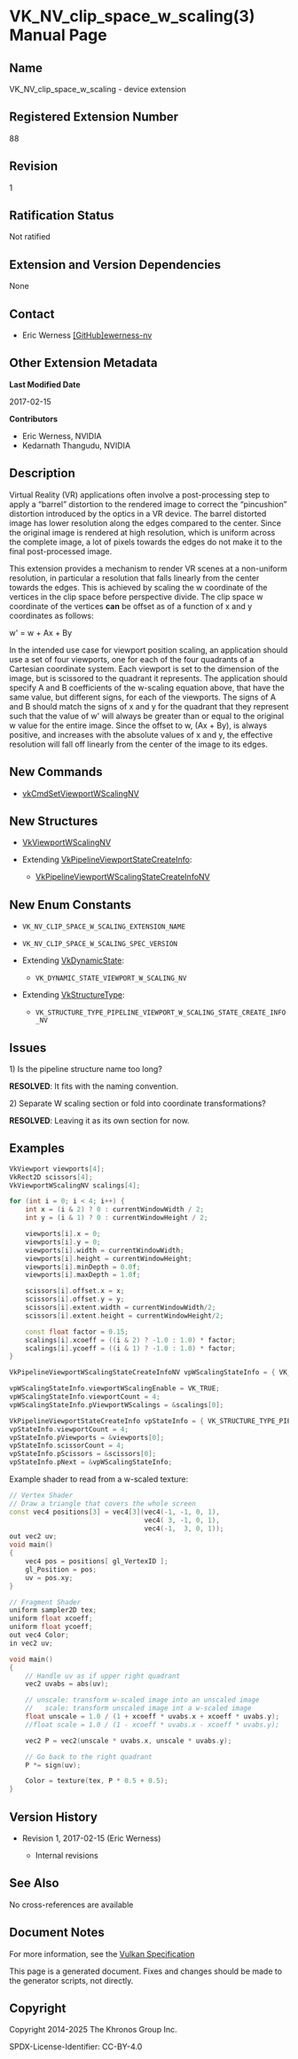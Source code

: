 # VK\_NV\_clip\_space\_w\_scaling(3) Manual Page

## Name

VK\_NV\_clip\_space\_w\_scaling - device extension



## [](#_registered_extension_number)Registered Extension Number

88

## [](#_revision)Revision

1

## [](#_ratification_status)Ratification Status

Not ratified

## [](#_extension_and_version_dependencies)Extension and Version Dependencies

None

## [](#_contact)Contact

- Eric Werness [\[GitHub\]ewerness-nv](https://github.com/KhronosGroup/Vulkan-Docs/issues/new?body=%5BVK_NV_clip_space_w_scaling%5D%20%40ewerness-nv%0A%2AHere%20describe%20the%20issue%20or%20question%20you%20have%20about%20the%20VK_NV_clip_space_w_scaling%20extension%2A)

## [](#_other_extension_metadata)Other Extension Metadata

**Last Modified Date**

2017-02-15

**Contributors**

- Eric Werness, NVIDIA
- Kedarnath Thangudu, NVIDIA

## [](#_description)Description

Virtual Reality (VR) applications often involve a post-processing step to apply a “barrel” distortion to the rendered image to correct the “pincushion” distortion introduced by the optics in a VR device. The barrel distorted image has lower resolution along the edges compared to the center. Since the original image is rendered at high resolution, which is uniform across the complete image, a lot of pixels towards the edges do not make it to the final post-processed image.

This extension provides a mechanism to render VR scenes at a non-uniform resolution, in particular a resolution that falls linearly from the center towards the edges. This is achieved by scaling the w coordinate of the vertices in the clip space before perspective divide. The clip space w coordinate of the vertices **can** be offset as of a function of x and y coordinates as follows:

w' = w + Ax + By

In the intended use case for viewport position scaling, an application should use a set of four viewports, one for each of the four quadrants of a Cartesian coordinate system. Each viewport is set to the dimension of the image, but is scissored to the quadrant it represents. The application should specify A and B coefficients of the w-scaling equation above, that have the same value, but different signs, for each of the viewports. The signs of A and B should match the signs of x and y for the quadrant that they represent such that the value of w' will always be greater than or equal to the original w value for the entire image. Since the offset to w, (Ax + By), is always positive, and increases with the absolute values of x and y, the effective resolution will fall off linearly from the center of the image to its edges.

## [](#_new_commands)New Commands

- [vkCmdSetViewportWScalingNV](https://registry.khronos.org/vulkan/specs/latest/man/html/vkCmdSetViewportWScalingNV.html)

## [](#_new_structures)New Structures

- [VkViewportWScalingNV](https://registry.khronos.org/vulkan/specs/latest/man/html/VkViewportWScalingNV.html)
- Extending [VkPipelineViewportStateCreateInfo](https://registry.khronos.org/vulkan/specs/latest/man/html/VkPipelineViewportStateCreateInfo.html):
  
  - [VkPipelineViewportWScalingStateCreateInfoNV](https://registry.khronos.org/vulkan/specs/latest/man/html/VkPipelineViewportWScalingStateCreateInfoNV.html)

## [](#_new_enum_constants)New Enum Constants

- `VK_NV_CLIP_SPACE_W_SCALING_EXTENSION_NAME`
- `VK_NV_CLIP_SPACE_W_SCALING_SPEC_VERSION`
- Extending [VkDynamicState](https://registry.khronos.org/vulkan/specs/latest/man/html/VkDynamicState.html):
  
  - `VK_DYNAMIC_STATE_VIEWPORT_W_SCALING_NV`
- Extending [VkStructureType](https://registry.khronos.org/vulkan/specs/latest/man/html/VkStructureType.html):
  
  - `VK_STRUCTURE_TYPE_PIPELINE_VIEWPORT_W_SCALING_STATE_CREATE_INFO_NV`

## [](#_issues)Issues

1\) Is the pipeline structure name too long?

**RESOLVED**: It fits with the naming convention.

2\) Separate W scaling section or fold into coordinate transformations?

**RESOLVED**: Leaving it as its own section for now.

## [](#_examples)Examples

```c++
VkViewport viewports[4];
VkRect2D scissors[4];
VkViewportWScalingNV scalings[4];

for (int i = 0; i < 4; i++) {
    int x = (i & 2) ? 0 : currentWindowWidth / 2;
    int y = (i & 1) ? 0 : currentWindowHeight / 2;

    viewports[i].x = 0;
    viewports[i].y = 0;
    viewports[i].width = currentWindowWidth;
    viewports[i].height = currentWindowHeight;
    viewports[i].minDepth = 0.0f;
    viewports[i].maxDepth = 1.0f;

    scissors[i].offset.x = x;
    scissors[i].offset.y = y;
    scissors[i].extent.width = currentWindowWidth/2;
    scissors[i].extent.height = currentWindowHeight/2;

    const float factor = 0.15;
    scalings[i].xcoeff = ((i & 2) ? -1.0 : 1.0) * factor;
    scalings[i].ycoeff = ((i & 1) ? -1.0 : 1.0) * factor;
}

VkPipelineViewportWScalingStateCreateInfoNV vpWScalingStateInfo = { VK_STRUCTURE_TYPE_PIPELINE_VIEWPORT_W_SCALING_STATE_CREATE_INFO_NV };

vpWScalingStateInfo.viewportWScalingEnable = VK_TRUE;
vpWScalingStateInfo.viewportCount = 4;
vpWScalingStateInfo.pViewportWScalings = &scalings[0];

VkPipelineViewportStateCreateInfo vpStateInfo = { VK_STRUCTURE_TYPE_PIPELINE_VIEWPORT_STATE_CREATE_INFO };
vpStateInfo.viewportCount = 4;
vpStateInfo.pViewports = &viewports[0];
vpStateInfo.scissorCount = 4;
vpStateInfo.pScissors = &scissors[0];
vpStateInfo.pNext = &vpWScalingStateInfo;
```

Example shader to read from a w-scaled texture:

```c++
// Vertex Shader
// Draw a triangle that covers the whole screen
const vec4 positions[3] = vec4[3](vec4(-1, -1, 0, 1),
                                  vec4( 3, -1, 0, 1),
                                  vec4(-1,  3, 0, 1));
out vec2 uv;
void main()
{
    vec4 pos = positions[ gl_VertexID ];
    gl_Position = pos;
    uv = pos.xy;
}

// Fragment Shader
uniform sampler2D tex;
uniform float xcoeff;
uniform float ycoeff;
out vec4 Color;
in vec2 uv;

void main()
{
    // Handle uv as if upper right quadrant
    vec2 uvabs = abs(uv);

    // unscale: transform w-scaled image into an unscaled image
    //   scale: transform unscaled image int a w-scaled image
    float unscale = 1.0 / (1 + xcoeff * uvabs.x + xcoeff * uvabs.y);
    //float scale = 1.0 / (1 - xcoeff * uvabs.x - xcoeff * uvabs.y);

    vec2 P = vec2(unscale * uvabs.x, unscale * uvabs.y);

    // Go back to the right quadrant
    P *= sign(uv);

    Color = texture(tex, P * 0.5 + 0.5);
}
```

## [](#_version_history)Version History

- Revision 1, 2017-02-15 (Eric Werness)
  
  - Internal revisions

## [](#_see_also)See Also

No cross-references are available

## [](#_document_notes)Document Notes

For more information, see the [Vulkan Specification](https://registry.khronos.org/vulkan/specs/latest/html/vkspec.html#VK_NV_clip_space_w_scaling)

This page is a generated document. Fixes and changes should be made to the generator scripts, not directly.

## [](#_copyright)Copyright

Copyright 2014-2025 The Khronos Group Inc.

SPDX-License-Identifier: CC-BY-4.0
